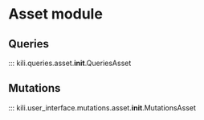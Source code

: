 # Asset module

## Queries
::: kili.queries.asset.__init__.QueriesAsset
## Mutations
::: kili.user_interface.mutations.asset.__init__.MutationsAsset
